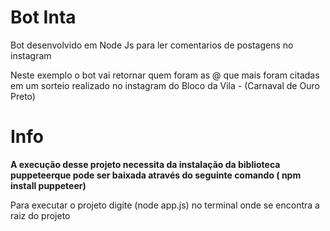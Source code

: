 <h1>Bot Inta</h2>
<p>Bot desenvolvido em Node Js para ler comentarios de postagens no instagram</p>
<p>Neste exemplo o bot vai retornar quem foram as @ que mais foram citadas em um sorteio realizado no instagram do Bloco da Vila - (Carnaval de Ouro Preto)</p>

<h1>Info</h1>
<p><strong>A execução desse projeto necessita da instalação da biblioteca puppeteerque pode ser baixada através do seguinte comando ( npm install puppeteer)</strong></p>
<p>Para executar o projeto digite (node app.js) no terminal onde se encontra a raiz do projeto</p>

